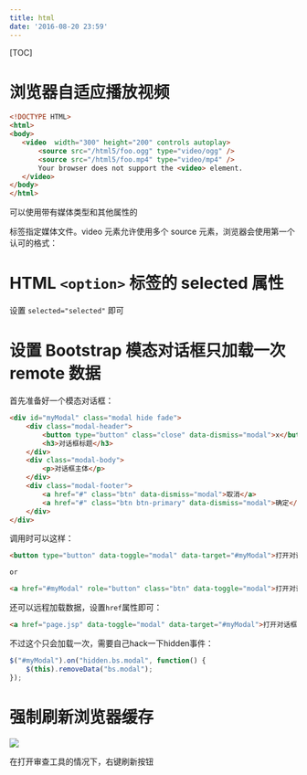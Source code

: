 ```yaml
---
title: html
date: '2016-08-20 23:59'
---
```


[TOC]

# 浏览器自适应播放视频

```html
<!DOCTYPE HTML>
<html>
<body>
   <video  width="300" height="200" controls autoplay>
       <source src="/html5/foo.ogg" type="video/ogg" />
       <source src="/html5/foo.mp4" type="video/mp4" />
       Your browser does not support the <video> element.
   </video>
</body>
</html>
```

可以使用带有媒体类型和其他属性的

<source>

 标签指定媒体文件。video 元素允许使用多个 source 元素，浏览器会使用第一个认可的格式：

# HTML `<option>` 标签的 selected 属性

设置 `selected="selected"` 即可

# 设置 Bootstrap 模态对话框只加载一次 remote 数据

首先准备好一个模态对话框：

```html
<div id="myModal" class="modal hide fade">
    <div class="modal-header">
        <button type="button" class="close" data-dismiss="modal">x</button>
        <h3>对话框标题</h3>
    </div>
    <div class="modal-body">
        <p>对话框主体</p>
    </div>
    <div class="modal-footer">
        <a href="#" class="btn" data-dismiss="modal">取消</a>
        <a href="#" class="btn btn-primary" data-dismiss="modal">确定</a>
    </div>
</div>
```

调用时可以这样：

```html
<button type="button" data-toggle="modal" data-target="#myModal">打开对话框</button>

or

<a href="#myModal" role="button" class="btn" data-toggle="modal">打开对话框</button>
```

还可以远程加载数据，设置`href`属性即可：

```html
<a href="page.jsp" data-toggle="modal" data-target="#myModal">打开对话框</a>
```

不过这个只会加载一次，需要自己hack一下hidden事件：

```javascript
$("#myModal").on("hidden.bs.modal", function() {
    $(this).removeData("bs.modal");
});
```

# 强制刷新浏览器缓存

![](https://sfault-image.b0.upaiyun.com/292/124/2921246151-5836cbedc9134_articlex)

在打开审查工具的情况下，右键刷新按钮
